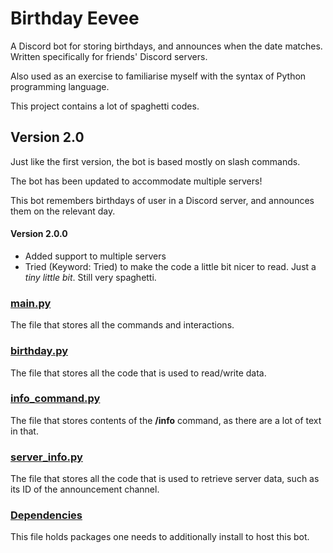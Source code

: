 # Birthday Eevee

A Discord bot for storing birthdays, and announces when the date matches.<br/>
Written specifically for friends' Discord servers.

Also used as an exercise to familiarise myself with the syntax of Python programming language.

This project contains a lot of spaghetti codes.


## Version 2.0
Just like the first version, the bot is based mostly on slash commands.

The bot has been updated to accommodate multiple servers!

This bot remembers birthdays of user in a Discord server, and announces them on the relevant day.


#### Version 2.0.0
- Added support to multiple servers
- Tried (Keyword: Tried) to make the code a little bit nicer to read. Just a *tiny little bit*. Still very spaghetti.


### [main.py](/main.py)
The file that stores all the commands and interactions.

### [birthday.py](/birthday.py)
The file that stores all the code that is used to read/write data.

### [info_command.py](/info_command.py)
The file that stores contents of the **/info** command, as there are a lot of text in that.

### [server_info.py](/server_info.py)
The file that stores all the code that is used to retrieve server data, such as its ID of the announcement channel.

### [Dependencies](/requirements.txt)
This file holds packages one needs to additionally install to host this bot.

